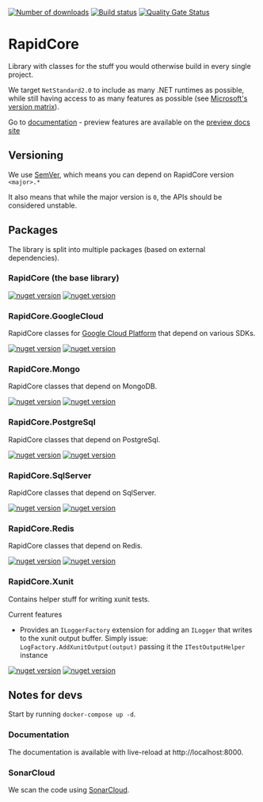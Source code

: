 [![Number of downloads][nuget-image-core-downloads]][nuget-url-core]
[![Build status][appveyor-image]][appveyor-url]
[![Quality Gate Status](https://sonarcloud.io/api/project_badges/measure?project=rapidcore_rapidcore&metric=alert_status)][sonarcloud-url]

# RapidCore

Library with classes for the stuff you would otherwise build in every single project.

We target `NetStandard2.0` to include as many .NET runtimes as possible, while still having access to as many features as possible (see [Microsoft's version matrix](https://github.com/dotnet/standard/blob/master/docs/versions.md)).

Go to [documentation](http://docs.rapidcore.io/) - preview features are available on the [preview docs site](http://preview-docs.rapidcore.io/)

## Versioning

We use [SemVer](http://semver.org/), which means you can depend on RapidCore version `<major>.*`

It also means that while the major version is `0`, the APIs should be considered unstable.

## Packages

The library is split into multiple packages (based on external dependencies).

### RapidCore (the base library)

[![nuget version][nuget-image-core]][nuget-url-core] [![nuget version][nuget-image-core-pre]][nuget-url-core]

### RapidCore.GoogleCloud

RapidCore classes for [Google Cloud Platform](https://cloud.google.com) that depend on various SDKs.

[![nuget version][nuget-image-google-cloud]][nuget-url-google-cloud] [![nuget version][nuget-image-google-cloud-pre]][nuget-url-google-cloud]

### RapidCore.Mongo

RapidCore classes that depend on MongoDB.

[![nuget version][nuget-image-mongo]][nuget-url-mongo] [![nuget version][nuget-image-mongo-pre]][nuget-url-mongo]

### RapidCore.PostgreSql

RapidCore classes that depend on PostgreSql.

[![nuget version][nuget-image-postgres]][nuget-url-postgres] [![nuget version][nuget-image-postgres-pre]][nuget-url-postgres]

### RapidCore.SqlServer

RapidCore classes that depend on SqlServer.

[![nuget version][nuget-image-sqlserver]][nuget-url-sqlserver] [![nuget version][nuget-image-sqlserver-pre]][nuget-url-sqlserver]

### RapidCore.Redis

RapidCore classes that depend on Redis.

[![nuget version][nuget-image-redis]][nuget-url-redis] [![nuget version][nuget-image-redis-pre]][nuget-url-redis]

### RapidCore.Xunit

Contains helper stuff for writing xunit tests.

Current features

- Provides an `ILoggerFactory` extension for adding an `ILogger` that writes to the xunit output buffer. Simply issue: `LogFactory.AddXunitOutput(output)` passing it the `ITestOutputHelper` instance

[![nuget version][nuget-image-xunit]][nuget-url-xunit] [![nuget version][nuget-image-xunit-pre]][nuget-url-xunit]


[nuget-image-core]: https://img.shields.io/nuget/v/RapidCore.svg?style=flat-square
[nuget-image-core-downloads]: https://img.shields.io/nuget/dt/RapidCore.svg?style=flat-square
[nuget-image-core-pre]: https://img.shields.io/nuget/vpre/RapidCore.svg?style=flat-square
[nuget-url-core]: https://www.nuget.org/packages/RapidCore

[nuget-image-google-cloud]: https://img.shields.io/nuget/v/RapidCore.GoogleCloud.svg?style=flat-square
[nuget-image-google-cloud-pre]: https://img.shields.io/nuget/vpre/RapidCore.GoogleCloud.svg?style=flat-square
[nuget-url-google-cloud]: https://www.nuget.org/packages/RapidCore.GoogleCloud

[nuget-image-mongo]: https://img.shields.io/nuget/v/RapidCore.Mongo.svg?style=flat-square
[nuget-image-mongo-pre]: https://img.shields.io/nuget/vpre/RapidCore.Mongo.svg?style=flat-square
[nuget-url-mongo]: https://www.nuget.org/packages/RapidCore.Mongo

[nuget-image-postgres]: https://img.shields.io/nuget/v/RapidCore.PostgreSql.svg?style=flat-square
[nuget-image-postgres-pre]: https://img.shields.io/nuget/vpre/RapidCore.PostgreSql.svg?style=flat-square
[nuget-url-postgres]: https://www.nuget.org/packages/RapidCore.PostgreSql

[nuget-image-redis]: https://img.shields.io/nuget/v/RapidCore.Redis.svg?style=flat-square
[nuget-image-redis-pre]: https://img.shields.io/nuget/vpre/RapidCore.Redis.svg?style=flat-square
[nuget-url-redis]: https://www.nuget.org/packages/RapidCore.Redis

[nuget-image-sqlserver]: https://img.shields.io/nuget/v/RapidCore.SqlServer.svg?style=flat-square
[nuget-image-sqlserver-pre]: https://img.shields.io/nuget/vpre/RapidCore.SqlServer.svg?style=flat-square
[nuget-url-sqlserver]: https://www.nuget.org/packages/RapidCore.SqlServer

[nuget-image-xunit]: https://img.shields.io/nuget/v/RapidCore.Xunit.svg?style=flat-square
[nuget-image-xunit-pre]: https://img.shields.io/nuget/vpre/RapidCore.Xunit.svg?style=flat-square
[nuget-url-xunit]: https://www.nuget.org/packages/RapidCore.Xunit


[appveyor-image]: https://img.shields.io/appveyor/ci/nover/rapidcore/master.svg?style=flat-square
[appveyor-url]: https://ci.appveyor.com/project/nover/rapidcore/branch/master

[sonarcloud-url]: https://sonarcloud.io/dashboard?id=rapidcore_rapidcore

## Notes for devs

Start by running `docker-compose up -d`.

### Documentation

The documentation is available with live-reload at http://localhost:8000.

### SonarCloud

We scan the code using [SonarCloud](https://sonarcloud.io/dashboard?id=rapidcore_rapidcore).
